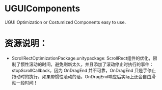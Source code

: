 # UGUIComponents
UGUI Optimization or Costumized Components easy to use.

# 资源说明：

-  ScrollRectOptimizationPackage.unitypackage:
ScrollRect组件的优化，限制了惯性滚动的时间，避免刷新太久，并且添加了滚动停止时执行的事件：stopScrollCallback，因为 OnDragEnd 并不可靠，OnDragEnd 只是手停止拖动时的执行，如果带惯性滚动的话，OnDragEnd响应后实际上还会自由滑动一段时间！